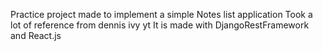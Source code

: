 Practice project made to implement a simple Notes list application 
Took a lot of reference from dennis ivy yt
It is made with DjangoRestFramework and React.js  
